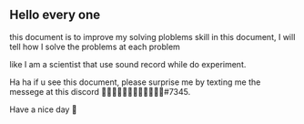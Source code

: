 ## Hello every one 
this document is to improve my solving ploblems skill in this document, I will tell how I solve the problems at each problem

like I am a scientist that use sound record while do experiment.

Ha ha if u see this document, please surprise me by texting me the messege at this discord ᲼᲼᲼᲼᲼᲼᲼᲼᲼᲼᲼᲼#7345.

Have a nice day 🙂


